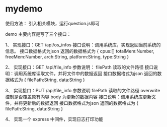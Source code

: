 # mydemo

使用方法：
引入相关模块，运行question.js即可

demo 主要内容是写了三个接口：

1、
实现接⼝：GET /api/os_infos
接⼝说明：调⽤系统库，实现返回当前系统的信息。
接⼝数据格式为json
返回的数据格式为
{
 cpus:[]
 totalMem:Number,
 freeMem:Number,
 arch:String,
 platform:String,
 type:String
}


2、
实现接⼝：GET /api/file_info
参数说明：
filePath 读取的⽂件路径
接⼝说明：调⽤系统库读取⽂件，并将⽂件中的数据返回
接⼝数据格式为json
返回的数据格式为
{
 filePath:String,
 data:String
}

3、
实现接⼝：PUT /api/file_info
参数说明
filePath 读取的⽂件路径
overwrite 控制是否覆盖原有内容
body 为更新的数据内容
接⼝说明：调⽤系统库更新⽂件，并将更新后的数据返回
接⼝数据格式为json
返回的数据格式为
{
 filePath:String,
 data:String
}

4、
实现⼀个 express 中间件，实现⽇志打印功能
